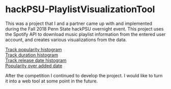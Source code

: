 # hackPSU-PlaylistVisualizationTool

This was a project that I and a partner came up with and implemented during the Fall 2018 Penn State hackPSU overnight event. This project uses the Spotify API to download music playlist information from the entered user account, and creates various visualizations from the data. 

[Track popularity histogram](https://plot.ly/~bsse/71/commonality-vs-popularity/#/)  
[Track duration histogram](https://plot.ly/~bsse/67/commonality-vs-song-duration/#/)  
[Track release date histogram](https://plot.ly/~bsse/69/commonality-vs-release-date/#/)  
[Popularity over added date](https://plot.ly/~bsse/61/cinderella-mine-2-mine-fallout-boy-radio-pandoraish/#/)  

After the competition I continued to develop the project. I would like to turn it into a web tool at some point in the future. 
